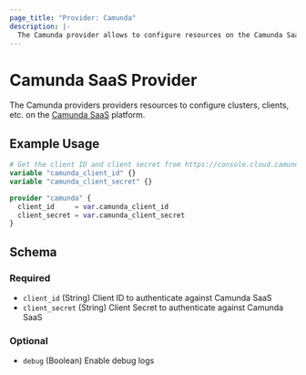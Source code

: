 ```yaml
---
page_title: "Provider: Camunda"
description: |-
  The Camunda provider allows to configure resources on the Camunda SaaS platform.
---
```


# Camunda SaaS Provider

The Camunda providers providers resources to configure clusters, clients, etc.
on the [Camunda SaaS](https://camunda.com/platform/) platform.

## Example Usage

```terraform
# Get the client ID and client secret from https://console.cloud.camunda.io/
variable "camunda_client_id" {}
variable "camunda_client_secret" {}

provider "camunda" {
  client_id     = var.camunda_client_id
  client_secret = var.camunda_client_secret
}
```

<!-- schema generated by tfplugindocs -->
## Schema

### Required

- `client_id` (String) Client ID to authenticate against Camunda SaaS
- `client_secret` (String) Client Secret to authenticate against Camunda SaaS

### Optional

- `debug` (Boolean) Enable debug logs
